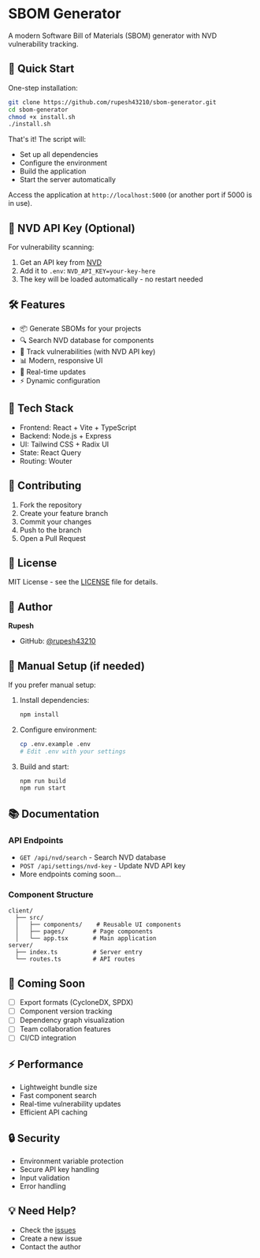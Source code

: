 # SBOM Generator

A modern Software Bill of Materials (SBOM) generator with NVD vulnerability tracking.

## 🚀 Quick Start

One-step installation:

```bash
git clone https://github.com/rupesh43210/sbom-generator.git
cd sbom-generator
chmod +x install.sh
./install.sh
```

That's it! The script will:
- Set up all dependencies
- Configure the environment
- Build the application
- Start the server automatically

Access the application at `http://localhost:5000` (or another port if 5000 is in use).

## 🔑 NVD API Key (Optional)

For vulnerability scanning:
1. Get an API key from [NVD](https://nvd.nist.gov/developers/request-an-api-key)
2. Add it to `.env`: `NVD_API_KEY=your-key-here`
3. The key will be loaded automatically - no restart needed

## 🛠️ Features

- 📦 Generate SBOMs for your projects
- 🔍 Search NVD database for components
- 🔐 Track vulnerabilities (with NVD API key)
- 📊 Modern, responsive UI
- 🔄 Real-time updates
- ⚡ Dynamic configuration

## 🧰 Tech Stack

- Frontend: React + Vite + TypeScript
- Backend: Node.js + Express
- UI: Tailwind CSS + Radix UI
- State: React Query
- Routing: Wouter

## 🤝 Contributing

1. Fork the repository
2. Create your feature branch
3. Commit your changes
4. Push to the branch
5. Open a Pull Request

## 📝 License

MIT License - see the [LICENSE](LICENSE) file for details.

## 👤 Author

**Rupesh**
- GitHub: [@rupesh43210](https://github.com/rupesh43210)

## 🔧 Manual Setup (if needed)

If you prefer manual setup:

1. Install dependencies:
   ```bash
   npm install
   ```

2. Configure environment:
   ```bash
   cp .env.example .env
   # Edit .env with your settings
   ```

3. Build and start:
   ```bash
   npm run build
   npm run start
   ```

## 📚 Documentation

### API Endpoints

- `GET /api/nvd/search` - Search NVD database
- `POST /api/settings/nvd-key` - Update NVD API key
- More endpoints coming soon...

### Component Structure

```
client/
  ├── src/
  │   ├── components/    # Reusable UI components
  │   ├── pages/        # Page components
  │   └── app.tsx       # Main application
server/
  ├── index.ts          # Server entry
  └── routes.ts         # API routes
```

## 🌟 Coming Soon

- [ ] Export formats (CycloneDX, SPDX)
- [ ] Component version tracking
- [ ] Dependency graph visualization
- [ ] Team collaboration features
- [ ] CI/CD integration

## ⚡ Performance

- Lightweight bundle size
- Fast component search
- Real-time vulnerability updates
- Efficient API caching

## 🔒 Security

- Environment variable protection
- Secure API key handling
- Input validation
- Error handling

## 💡 Need Help?

- Check the [issues](https://github.com/rupesh43210/sbom-generator/issues)
- Create a new issue
- Contact the author

